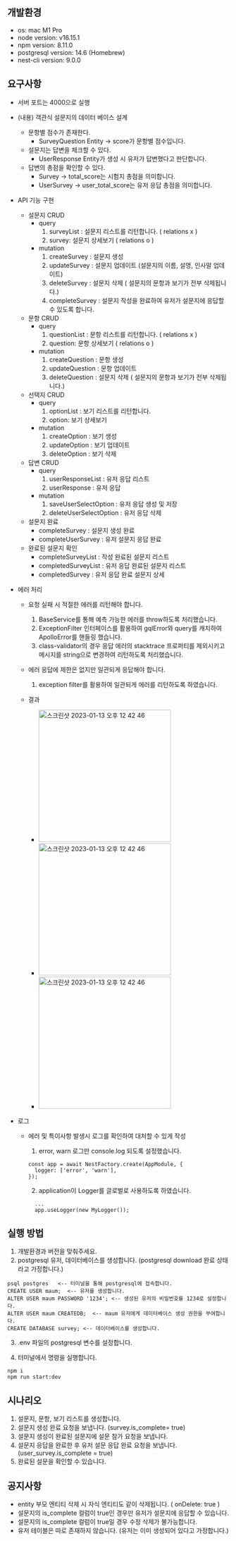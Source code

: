 ## 개발환경

- os: mac M1 Pro
- node version: v16.15.1
- npm version: 8.11.0
- postgresql version: 14.6 (Homebrew)
- nest-cli version: 9.0.0

## 요구사항

- 서버 포트는 4000으로 실행

- (내용) 객관식 설문지의 데이터 베이스 설계

  - 문항별 점수가 존재한다.
    - SurveyQuestion Entity -> score가 문항별 점수입니다.
  - 설문지는 답변을 체크할 수 있다.
    - UserResponse Entity가 생성 시 유저가 답변했다고 판단합니다.
  - 답변의 총점을 확인할 수 있다.
    - Survey -> total_score는 시험지 총점을 의미합니다.
    - UserSurvey -> user_total_score는 유저 응답 총점을 의미합니다.

- API 기능 구현

  - 설문지 CRUD
    - query
      1. surveyList : 설문지 리스트를 리턴합니다. ( relations x )
      2. survey: 설문지 상세보기 ( relations o )
    - mutation
      1. createSurvey : 설문지 생성
      2. updateSurvey : 설문지 업데이트 (설문지의 이름, 설명, 인사말 업데이트)
      3. deleteSurvey : 설문지 삭제 ( 설문지의 문항과 보기가 전부 삭제됩니다.)
      4. completeSurvey : 설문지 작성을 완료하여 유저가 설문지에 응답할 수 있도록 합니다.
  - 문항 CRUD
    - query
      1. questionList : 문항 리스트를 리턴합니다. ( relations x )
      2. question: 문항 상세보기 ( relations o )
    - mutation
      1. createQuestion : 문항 생성
      2. updateQuestion : 문항 업데이트
      3. deleteQuestion : 설문지 삭제 ( 설문지의 문항과 보기가 전부 삭제됩니다.)
  - 선택지 CRUD
    - query
      1. optionList : 보기 리스트를 리턴합니다.
      2. option: 보기 상세보기
    - mutation
      1. createOption : 보기 생성
      2. updateOption : 보기 업데이트
      3. deleteOption : 보기 삭제
  - 답변 CRUD
    - query
      1. userResponseList : 유저 응답 리스트
      2. userResponse : 유저 응답
    - mutation
      1. saveUserSelectOption : 유저 응답 생성 및 저장
      2. deleteUserSelectOption : 유저 응답 삭제
  - 설문지 완료
    - completeSurvey : 설문지 생성 완료
    - completeUserSurvey : 유저 설문지 응답 완료
  - 완료된 설문지 확인
    - completeSurveyList : 작성 완료된 설문지 리스트
    - completedSurveyList : 유저 응답 완료된 설문지 리스트
    - completedSurvey : 유저 응답 완료 설문지 상세

- 에러 처리

  - 요청 실패 시 적절한 에러를 리턴해야 합니다.

    1. BaseService를 통해 예측 가능한 에러를 throw하도록 처리했습니다.
    2. ExceptionFilter 인터페이스를 활용하여 gqlError와 query를 캐치하여 ApolloError를 핸들링 했습니다.
    3. class-validator의 경우 응답 에러의 stacktrace 프로퍼티를 제외시키고 메시지를 string으로 변경하여 리턴하도록 처리했습니다.

  - 에러 응답에 제한은 없지만 일관되게 응답해야 합니다.

    1. exception filter를 활용하여 일관되게 에러를 리턴하도록 하였습니다.

  - 결과
    - <img width="300" height="300" alt="스크린샷 2023-01-13 오후 12 42 46" src="https://user-images.githubusercontent.com/106916440/212527660-628667ee-f25e-484d-ba2f-fe8fad6d20b5.png">
    - <img width="300" height="300" alt="스크린샷 2023-01-13 오후 12 42 46" src="https://user-images.githubusercontent.com/106916440/212527669-86d96f2f-850d-441c-a90b-b60920bc2276.png">
    - <img width="300" height="300" alt="스크린샷 2023-01-13 오후 12 42 46" src="https://user-images.githubusercontent.com/106916440/212527679-8c0172ca-3e01-4e50-9d90-0eb9c9e7f2ac.png">

- 로그

  - 에러 및 특이사항 발생시 로그를 확인하여 대처할 수 있게 작성

    1. error, warn 로그만 console.log 되도록 설정했습니다.

    ```
    const app = await NestFactory.create(AppModule, {
      logger: ['error', 'warn'],
    });
    ```

    2. application이 Logger를 글로벌로 사용하도록 하였습니다.

    ```
      ...
      app.useLogger(new MyLogger());
    ```

## 실행 방법

1. 개발환경과 버전을 맞춰주세요.
2. postgresql 유저, 데이터베이스를 생성합니다. (postgresql download 완료 상태라고 가정합니다.)

```
psql postgres   <-- 터미널을 통해 postgresql에 접속합니다.
CREATE USER maum;  <-- 유저를 생성합니다.
ALTER USER maum PASSWORD '1234'; <-- 생성된 유저의 비밀번호를 1234로 설정합니다.
ALTER USER maum CREATEDB;  <-- maum 유저에게 데이터베이스 생성 권한을 부여합니다.
CREATE DATABASE survey; <-- 데이터베이스를 생성합니다.
```

3. .env 파일의 postgresql 변수를 설정합니다.

4. 터미널에서 명령을 실행합니다.

```
npm i
npm run start:dev
```

## 시나리오

1. 설문지, 문항, 보기 리스트를 생성합니다.
2. 설문지 생성 완료 요청을 보냅니다. (survey.is_complete= true)
3. 설문지 생성이 완료된 설문지에 설문 참가 요청을 보냅니다.
4. 설문지 응답을 완료한 후 유저 설문 응답 완료 요청을 보냅니다. (user_survey.is_complete = true)
5. 완료된 설문을 확인할 수 있습니다.

## 공지사항

- entity 부모 엔티티 삭제 시 자식 엔티티도 같이 삭제됩니다. ( onDelete: true )
- 설문지의 is_complete 컬럼이 true인 경우만 유저가 설문지에 응답할 수 있습니다.
- 설문지의 is_complete 컬럼이 true일 경우 수정 삭제가 불가능합니다.
- 유저 테이블은 따로 존재하지 않습니다. (유저는 이미 생성되어 있다고 가정합니다.)
